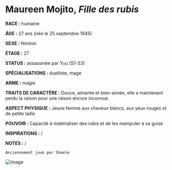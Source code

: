# Maureen Mojito, *Fille des rubis*

**RACE :** humaine

**ÂGE :** 27 ans (née le 25 septembre 1945)

**SEXE :** féminin

**ÉTAGE :** 27

**STATUS :** assassinée par Yuu (S1-S3)

**SPÉCIALISATIONS :** duelliste, mage

**ARME :** magie

**TRAITS DE CARACTÈRE :** Douce, aimante et bien-aimée, elle a maintenant perdu la raison pour une raison encore inconnue

**ASPECT PHYSIQUE :** Jeune femme aux cheveux blancs, aux yeux rouges et de petite taille

**POUVOIR :** Capacité à matérialiser des rubis et de les manipuler à sa guise

**INSPIRATIONS :** /

**NOTES :** /

`Anciennement joué par Sheele`

![image](https://data.enyxia.fr/images/characters/maureen.png)
